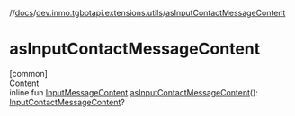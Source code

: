//[docs](../../index.md)/[dev.inmo.tgbotapi.extensions.utils](index.md)/[asInputContactMessageContent](as-input-contact-message-content.md)



# asInputContactMessageContent  
[common]  
Content  
inline fun [InputMessageContent](../dev.inmo.tgbotapi.types.InlineQueries.abstracts/-input-message-content/index.md).[asInputContactMessageContent](as-input-contact-message-content.md)(): [InputContactMessageContent](../dev.inmo.tgbotapi.types.InlineQueries.InputMessageContent/-input-contact-message-content/index.md)?  



